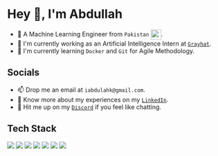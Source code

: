 
<h1>Hey 👋, I'm Abdullah</h1>

<ul>
<li>🦾 A Machine Learning Engineer from <code>Pakistan</code> <img src="https://images.emojiterra.com/twitter/512px/1f1f5-1f1f0.png" align="center" width=24 height=24/>.</li>
<li>🔭 I'm currently working as an Artificial Intelligence Intern at <a href="https://grayhat.com.pk"><code>Grayhat</code></a>.</li>
<li>🌱 I'm currently learning <code>Docker</code> and <code>Git</code> for Agile Methodology.</li>
</ul>

<h2>Socials</h2>

<ul>
<li>📫 Drop me an email at <code>iabdulahk@gmail.com</code>.</li>
<li>📄 Know more about my experiences on my <a href="https://linkedin.com/in/abdullahkhalid00"><code>LinkedIn</code></a>.</li>
<li>🤙 Hit me up on my <a href="https://discord.com/a002k_"><code>Discord</code></a> if you feel like chatting.</li>
</ul>

<h2>Tech Stack</h2>

<a href="https://www.python.org/"><img src="https://img.shields.io/badge/python-3670A0?style=for-the-badge&logo=python&logoColor=ffdd54"/></a> <a href="https://www.tensorflow.org/"><img src="https://img.shields.io/badge/TensorFlow-%23FF6F00.svg?style=for-the-badge&logo=TensorFlow&logoColor=white"/></a> <a href="https://pytorch.org/"><img src="https://img.shields.io/badge/PyTorch-%23EE4C2C.svg?style=for-the-badge&logo=PyTorch&logoColor=white"/></a> <a href="https://opencv.org/"><img src="https://img.shields.io/badge/opencv-%23white.svg?style=for-the-badge&logo=opencv&logoColor=white"/></a> <a href="https://flask.palletsprojects.com/"><img src="https://img.shields.io/badge/flask-%23000.svg?style=for-the-badge&logo=flask&logoColor=white"/></a> <a href="https://www.mongodb.com/"><img src="https://img.shields.io/badge/MongoDB-%234ea94b.svg?style=for-the-badge&logo=mongodb&logoColor=white"/></a> <a href="https://fastapi.tiangolo.com/"><img src="https://img.shields.io/badge/FastAPI-005571?style=for-the-badge&logo=fastapi"/></a>
